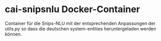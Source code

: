 # cai-snipsnlu Docker-Container

Container für die Snips-NLU mit der entsprechenden Anpassungen der utils.py so dass die deutschen system-entities heruntergeladen werden können.
